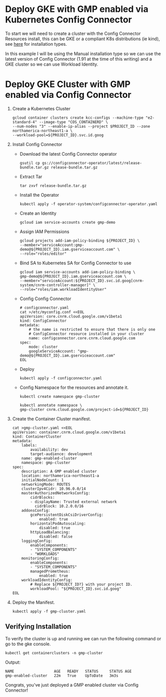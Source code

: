 
# Deploy GKE with GMP enabled via Kubernetes Config Connector

To start we will need to create a cluster with the Config Connector Resources install, this can be GKE or a compliant K8s distributions (ie kind), see [here](https://cloud.google.com/config-connector/docs/concepts/installation-types) for installation types. 

In this example I will be using the Manual installation type so we can use the latest version of Config Connector (1.91 at the time of this writing) and a GKE cluster so we can use Workload Identity.

#  Deploy GKE Cluster with GMP enabled via Config Connector

1. Create a Kubernetes Cluster

    ```
    gcloud container clusters create kcc-configs --machine-type "e2-standard-4" --image-type "COS_CONTAINERD" \
    --num-nodes "3" --enable-ip-alias --project $PROJECT_ID --zone northamerica-northeast1-a \
    --workload-pool=${PROJECT_ID}.svc.id.goog
    ```

2. Install Config Connector

    - Download the latest Config Connector operator
        ```
        gsutil cp gs://configconnector-operator/latest/release-bundle.tar.gz release-bundle.tar.gz
        ```
    - Extract Tar
        ```
        tar zxvf release-bundle.tar.gz
        ```
    - Install the Operator
        ```
        kubectl apply -f operator-system/configconnector-operator.yaml
        ```
    - Create an Identity
        ```
        gcloud iam service-accounts create gmp-demo
        ```
    - Assign IAM Permissions
        ```
        gcloud projects add-iam-policy-binding ${PROJECT_ID} \
        --member="serviceAccount:gmp-demo@${PROJECT_ID}.iam.gserviceaccount.com" \
        --role="roles/editor"
        ```
    - Bind SA to Kubernetes SA for Config Connector to use
        ```
        gcloud iam service-accounts add-iam-policy-binding \
        gmp-demo@${PROJECT_ID}.iam.gserviceaccount.com \
        --member="serviceAccount:${PROJECT_ID}.svc.id.goog[cnrm-system/cnrm-controller-manager]" \
        --role="roles/iam.workloadIdentityUser"
        ```
    - Config Config Connector
        ```
        # configconnector.yaml
        cat >/etc/myconfig.conf <<EOL
        apiVersion: core.cnrm.cloud.google.com/v1beta1
        kind: ConfigConnector
        metadata:
            # the name is restricted to ensure that there is only one
            # ConfigConnector resource installed in your cluster
            name: configconnector.core.cnrm.cloud.google.com
        spec:
            mode: cluster
            googleServiceAccount: "gmp-demo@${PROJECT_ID}.iam.gserviceaccount.com"
        EOL
        ```
    - Deploy
        ```
        kubectl apply -f configconnector.yaml
        ```
    - Config Namespace for the resources and annotate it.
        ```
        kubectl create namespace gmp-cluster
        ```

        ```
        kubectl annotate namespace \
        gmp-cluster cnrm.cloud.google.com/project-id=${PROJECT_ID}
        ```
3. Create the Container Cluster manifest.

    ```
    cat >gmp-cluster.yaml <<EOL
    apiVersion: container.cnrm.cloud.google.com/v1beta1
    kind: ContainerCluster
    metadata:
        labels:
            availability: dev
            target-audience: development
        name: gmp-enabled-cluster
        namespace: gmp-cluster
    spec:
        description: A GMP enabled cluster
        location: northamerica-northeast1-a
        initialNodeCount: 1
        networkingMode: ROUTES
        clusterIpv4Cidr: 10.96.0.0/14
        masterAuthorizedNetworksConfig:
            cidrBlocks:
            - displayName: Trusted external network
              cidrBlock: 10.2.0.0/16
        addonsConfig:
            gcePersistentDiskCsiDriverConfig:
                enabled: true
            horizontalPodAutoscaling:
                disabled: true
            httpLoadBalancing:
                disabled: false
        loggingConfig:
            enableComponents:
            - "SYSTEM_COMPONENTS"
            - "WORKLOADS"
        monitoringConfig:
            enableComponents:
            - "SYSTEM_COMPONENTS"
            managedPrometheus:
                enabled: true
        workloadIdentityConfig:
            # Replace ${PROJECT_ID?} with your project ID.
            workloadPool: "${PROJECT_ID}.svc.id.goog"
    EOL
    ```

4. Deploy the Manifest.

    ```
    kubectl apply -f gmp-cluster.yaml
    ```

## Verifying Installation

To verify the cluster is up and running we can run the following command or go to the gke console.

```
kubectl get containerclusters -n gmp-cluster
```
Output:
```
NAME                  AGE   READY   STATUS     STATUS AGE
gmp-enabled-cluster   22m   True    UpToDate   3m3s
```

Congrats, you've just deployed a GMP enabled cluster via Config Connector!